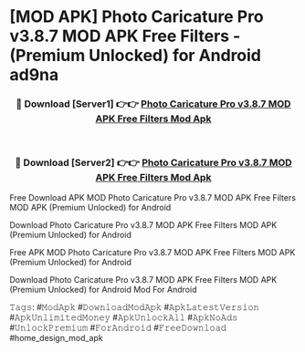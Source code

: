 # [MOD APK] Photo Caricature Pro v3.8.7 MOD APK Free Filters - (Premium Unlocked) for Android ad9na



<div align="center">
<h3>🔴 Download [Server1] 👉👉 <a href="https://momento.my/?title=Photo_Caricature_Pro_v3.8.7_MOD_APK_Free_Filters">Photo Caricature Pro v3.8.7 MOD APK Free Filters Mod Apk</a></h3><br>

<h3>🔴 Download [Server2] 👉👉 <a href="https://momento.my/?title=Photo_Caricature_Pro_v3.8.7_MOD_APK_Free_Filters">Photo Caricature Pro v3.8.7 MOD APK Free Filters Mod Apk</a></h3>
</div>



Free Download APK MOD Photo Caricature Pro v3.8.7 MOD APK Free Filters MOD APK (Premium Unlocked) for Android

Download Photo Caricature Pro v3.8.7 MOD APK Free Filters MOD APK (Premium Unlocked) for Android

Free APK MOD Photo Caricature Pro v3.8.7 MOD APK Free Filters MOD APK (Premium Unlocked) for Android

Download Photo Caricature Pro v3.8.7 MOD APK Free Filters MOD APK (Premium Unlocked) for Android Mod For Android

𝚃𝚊𝚐𝚜: #𝙼𝚘𝚍𝙰𝚙𝚔 #𝙳𝚘𝚠𝚗𝚕𝚘𝚊𝚍𝙼𝚘𝚍𝙰𝚙𝚔 #𝙰𝚙𝚔𝙻𝚊𝚝𝚎𝚜𝚝𝚅𝚎𝚛𝚜𝚒𝚘𝚗 #𝙰𝚙𝚔𝚄𝚗𝚕𝚒𝚖𝚒𝚝𝚎𝚍𝙼𝚘𝚗𝚎𝚢 #𝙰𝚙𝚔𝚄𝚗𝚕𝚘𝚌𝚔𝙰𝚕𝚕 #𝙰𝚙𝚔𝙽𝚘𝙰𝚍𝚜 #𝚄𝚗𝚕𝚘𝚌𝚔𝙿𝚛𝚎𝚖𝚒𝚞𝚖 #𝙵𝚘𝚛𝙰𝚗𝚍𝚛𝚘𝚒𝚍 #𝙵𝚛𝚎𝚎𝙳𝚘𝚠𝚗𝚕𝚘𝚊𝚍 #home_design_mod_apk
